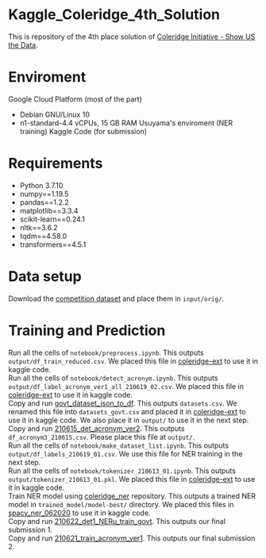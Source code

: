# Kaggle_Coleridge_4th_Solution

This is repository of the 4th place solution of [Coleridge Initiative - Show US the Data](https://www.kaggle.com/c/coleridgeinitiative-show-us-the-data).  

# Enviroment
Google Cloud Platform (most of the part)
- Debian GNU/Linux 10
- n1-standard-4.4 vCPUs, 15 GB RAM
Usuyama's enviroment (NER training)
Kaggle Code (for submission)

# Requirements
- Python 3.7.10
- numpy==1.19.5
- pandas==1.2.2
- matplotlib==3.3.4
- scikit-learn==0.24.1
- nltk==3.6.2
- tqdm==4.58.0
- transformers==4.5.1

# Data setup
Download the [competition dataset](https://www.kaggle.com/c/coleridgeinitiative-show-us-the-data/data) and place them in `input/orig/`.   

# Training and Prediction
Run all the cells of `notebook/preprocess.ipynb`. This outputs `output/df_train_reduced.csv`. We placed this file in [coleridge-ext](https://www.kaggle.com/osciiart/coleridge-ext) to use it in kaggle code.  
Run all the cells of `notebook/detect_acronym.ipynb`. This outputs `output/df_label_acronym_ver1_all_210619_02.csv`. We placed this file in [coleridge-ext](https://www.kaggle.com/osciiart/coleridge-ext) to use it in kaggle code.  
Copy and run [govt_dataset_json_to_df](https://www.kaggle.com/mlconsult/100000-govt-datasets-api-json-to-df/). This outputs `datasets.csv`. We renamed this file into `datasets_govt.csv` and placed it in [coleridge-ext](https://www.kaggle.com/osciiart/coleridge-ext) to use it in kaggle code. We also place it in `output/` to use it in the next step.  
Copy and run [210615_det_acronym_ver2](https://www.kaggle.com/osciiart/210615-det-acronym-ver2/notebook?scriptVersionId=66042722). This outputs `df_acronym3_210615.csv`. Please place this file at `output/`.    
Run all the cells of `notebook/make_dataset_list.ipynb`. This outputs `output/df_labels_210619_01.csv`. We use this file for NER training in the next step.  
Run all the cells of `notebook/tokenizer_210613_01.ipynb`. This outputs `output/tokenizer_210613_01.pkl`. We placed this file in [coleridge-ext](https://www.kaggle.com/osciiart/coleridge-ext) to use it in kaggle code.  
Train NER model using [coleridge_ner](https://github.com/usuyama/coleridge_ner) repository. This outputs a trained NER model in `trained_model/model-best/` directory. We placed this files in [spacy_ner_062020](https://www.kaggle.com/naotous/spacyner062020) to use it in kaggle code.  
Copy and run [210622_det1_NERu_train_govt](https://www.kaggle.com/osciiart/210622-det1-neru-train-govt?scriptVersionId=66367000). This outputs our final submission 1.  
Copy and run [210621_train_acronym_ver1](https://www.kaggle.com/osciiart/210621-train-acronym-ver1?scriptVersionId=66241779). This outputs our final submission 2.  